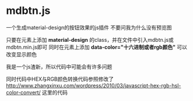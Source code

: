 # mdbtn.js
一个生成material-design的按钮效果的js插件
不要问我为什么没有预览图

只要在元素上添加 **material-design** 的class，并在文件中引入mdbtn.js或mdbtn.min.js即可
同时在元素上添加 **data-color="十六进制或者rgb颜色"** 可以改变显示颜色

我是一个js渣新，所以代码中可能会有许多问题

同时代码中HEX与RGB颜色转换代码参照修改了
http://www.zhangxinxu.com/wordpress/2010/03/javascript-hex-rgb-hsl-color-convert/
这里的代码

